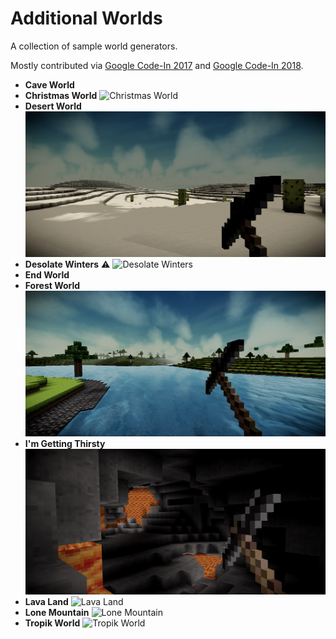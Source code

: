 # Additional Worlds

A collection of sample world generators.

Mostly contributed via [Google Code-In 2017](https://codein.withgoogle.com/archive/2017/) and [Google Code-In 2018](https://codein.withgoogle.com/archive/2018/).

- **Cave World**
- **Christmas World**
  ![Christmas World](preview/ChristmasWorld.jpg)
- **Desert World**
  ![Desert World](preview/DesertWorld.png)
- **Desolate Winters** ⚠️
  ![Desolate Winters](preview/DesolateWinters.jpg)
- **End World**
- **Forest World**
  ![Forest World](preview/ForestWorld.png)
- **I'm Getting Thirsty**
  ![I'm Getting Thirsty](preview/ImGettingThirsty.png)
- **Lava Land**
  ![Lava Land](preview/LavaLand.jpg)
- **Lone Mountain**
  ![Lone Mountain](preview/LoneMountain.png)
- **Tropik World**
  ![Tropik World](preview/TropikWorld.png)
